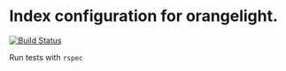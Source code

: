 Index configuration for orangelight.
=====================================
[![Build Status](https://travis-ci.org/pulibrary/orangeindex.png?branch=development)](https://travis-ci.org/pulibrary/orangeindex)

Run tests with `rspec`